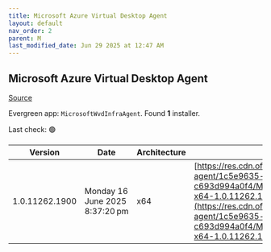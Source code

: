 ```yaml
---
title: Microsoft Azure Virtual Desktop Agent
layout: default
nav_order: 2
parent: M
last_modified_date: Jun 29 2025 at 12:47 AM
---
```


## Microsoft Azure Virtual Desktop Agent

[Source](https://learn.microsoft.com/en-us/azure/virtual-desktop/add-session-hosts-host-pool?tabs=portal%2Cgui#register-session-hosts-to-a-host-pool)

Evergreen app: `MicrosoftWvdInfraAgent`. Found **1** installer.

Last check: 🟢

| Version        | Date                           | Architecture | URI                                                                                                                                                                                                                                                                                                        |
| -------------- | ------------------------------ | ------------ | ---------------------------------------------------------------------------------------------------------------------------------------------------------------------------------------------------------------------------------------------------------------------------------------------------------- |
| 1.0.11262.1900 | Monday 16 June 2025 8:37:20 pm | x64          | [https://res.cdn.office.net/s01-remote-desktop-agent/1c5e9635-c208-4abf-86d8-c693d994a0f4/Microsoft.RDInfra.RDAgent.Installer-x64-1.0.11262.1900.msi](https://res.cdn.office.net/s01-remote-desktop-agent/1c5e9635-c208-4abf-86d8-c693d994a0f4/Microsoft.RDInfra.RDAgent.Installer-x64-1.0.11262.1900.msi) |
